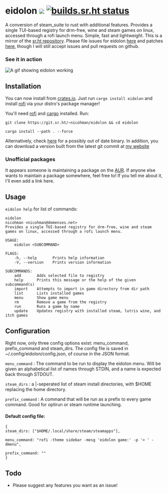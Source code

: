# eidolon [![](https://img.shields.io/crates/v/eidolon.svg?style=flat-square)](https://crates.io/crates/eidolon) [![builds.sr.ht status](https://builds.sr.ht/~nicohman/eidolon.svg)](https://builds.sr.ht/~nicohman/eidolon?)
A conversion of steam\_suite to rust with additional features.
Provides a single TUI-based registry for drm-free, wine and steam games on linux, accessed through a rofi launch menu. Simple, fast and lightweight. This is a mirror of the [sr.ht repository](https://git.sr.ht/~nicohman/eidolon). Please file issues for eidolon [here](https://todo.sr.ht/~nicohman/eidolon) and patches [here](https://lists.sr.ht/~nicohman/eidolon), though I will still accept issues and pull requests on github.

### See it in action

![A gif showing eidolon working](https://thumbs.gfycat.com/OrganicGeneralDove-size_restricted.gif)

## Installation
You can now install from [crates.io](https://crates.io/crates/eidolon). Just run `cargo install eidolon` and install [rofi](https://github.com/DaveDavenport/rofi) via your distro's package manager!

You'll need [rofi](https://github.com/DaveDavenport/rofi) and [cargo](https://github.com/rust-lang/cargo) installed. Run:

`git clone https://git.sr.ht/~nicohman/eidolon && cd eidolon`

`cargo install --path . --force`

Alternatively, check [here](https://github.com/nicohman/eidolon/releases) for a possibly out of date binary. In addition, you can download a version built from the latest git commit at [my website](https://demenses.net/downloads)

### Unofficial packages

It appears someone is maintaining a package on the [AUR](https://aur.archlinux.org/packages/eidolon). If anyone else wants to maintain a package somewhere, feel free to! If you tell me about it, I'll even add a link here.

## Usage
`eidolon help` for list of commands:
```
eidolon
nicohman <nicohman@demenses.net>
Provides a single TUI-based registry for drm-free, wine and steam games on linux, accessed through a rofi launch menu.

USAGE:
    eidolon <SUBCOMMAND>

FLAGS:
    -h, --help       Prints help information
    -V, --version    Prints version information

SUBCOMMANDS:
    add       Adds selected file to registry
    help      Prints this message or the help of the given subcommand(s)
    import    Attempts to import in game directory from dir path
    list      Lists installed games
    menu      Show game menu
    rm        Remove a game from the registry
    run       Runs a game by name
    update    Updates registry with installed steam, lutris wine, and itch games
```

## Configuration
Right now, only three config options exist: menu\_command, prefix\_command and steam\_dirs. The config file is saved in ~/.config/eidolon/config.json, of course in the JSON format.

`menu_command` : The command to be run to display the eidolon menu. Will be given an alphabetical list of names through STDIN, and a name is expected back through STDOUT.

`steam_dirs` : a |-seperated list of steam install directories, with $HOME replacing the home directory.

`prefix_command` : A command that will be run as a prefix to every game command. Good for optirun or steam runtime launching.

#### Default config file:
```
{
steam_dirs: ["$HOME/.local/share/steam/steamapps"],

menu_command: "rofi -theme sidebar -mesg 'eidolon game:' -p '> ' -dmenu",

prefix_command: ""
}
```
## Todo

+ Please suggest any features you want as an issue!
